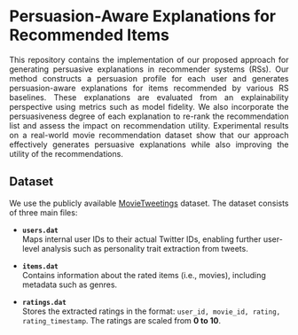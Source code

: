 # Persuasion-Aware Explanations for Recommended Items

<p align="justify">This repository contains the implementation of our proposed approach for generating persuasive explanations in recommender systems (RSs). Our method constructs a persuasion profile for each user and generates persuasion-aware explanations for items recommended by various RS baselines. These explanations are evaluated from an explainability perspective using metrics such as model fidelity. We also incorporate the persuasiveness degree of each explanation to re-rank the recommendation list and assess the impact on recommendation utility. Experimental results on a real-world movie recommendation dataset show that our approach effectively generates persuasive explanations while also improving the utility of the recommendations. </p>

## Dataset 

<p align="justify"> We use the publicly available <a href="https://github.com/sidooms/MovieTweetings">MovieTweetings</a> dataset. The dataset consists of three main files:

- **`users.dat`**  
  Maps internal user IDs to their actual Twitter IDs, enabling further user-level analysis such as personality trait extraction from tweets.

- **`items.dat`**  
  Contains information about the rated items (i.e., movies), including metadata such as genres.

- **`ratings.dat`**  
  Stores the extracted ratings in the format: `user_id, movie_id, rating, rating_timestamp`.  The ratings are scaled from **0 to 10**.
</p>
